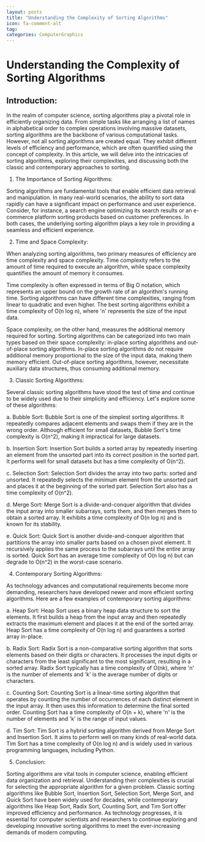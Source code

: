 ```yaml
---
layout: posts
title: "Understanding the Complexity of Sorting Algorithms"
icon: fa-comment-alt
tag:      
categories: ComputerGraphics
---
```



# Understanding the Complexity of Sorting Algorithms

## Introduction:

In the realm of computer science, sorting algorithms play a pivotal role in efficiently organizing data. From simple tasks like arranging a list of names in alphabetical order to complex operations involving massive datasets, sorting algorithms are the backbone of various computational tasks. However, not all sorting algorithms are created equal. They exhibit different levels of efficiency and performance, which are often quantified using the concept of complexity. In this article, we will delve into the intricacies of sorting algorithms, exploring their complexities, and discussing both the classic and contemporary approaches to sorting.

1. The Importance of Sorting Algorithms:

Sorting algorithms are fundamental tools that enable efficient data retrieval and manipulation. In many real-world scenarios, the ability to sort data rapidly can have a significant impact on performance and user experience. Consider, for instance, a search engine optimizing its search results or an e-commerce platform sorting products based on customer preferences. In both cases, the underlying sorting algorithm plays a key role in providing a seamless and efficient experience.

2. Time and Space Complexity:

When analyzing sorting algorithms, two primary measures of efficiency are time complexity and space complexity. Time complexity refers to the amount of time required to execute an algorithm, while space complexity quantifies the amount of memory it consumes.

Time complexity is often expressed in terms of Big O notation, which represents an upper bound on the growth rate of an algorithm's running time. Sorting algorithms can have different time complexities, ranging from linear to quadratic and even higher. The best sorting algorithms exhibit a time complexity of O(n log n), where 'n' represents the size of the input data.

Space complexity, on the other hand, measures the additional memory required for sorting. Sorting algorithms can be categorized into two main types based on their space complexity: in-place sorting algorithms and out-of-place sorting algorithms. In-place sorting algorithms do not require additional memory proportional to the size of the input data, making them memory efficient. Out-of-place sorting algorithms, however, necessitate auxiliary data structures, thus consuming additional memory.

3. Classic Sorting Algorithms:

Several classic sorting algorithms have stood the test of time and continue to be widely used due to their simplicity and efficiency. Let's explore some of these algorithms:

a. Bubble Sort:
Bubble Sort is one of the simplest sorting algorithms. It repeatedly compares adjacent elements and swaps them if they are in the wrong order. Although efficient for small datasets, Bubble Sort's time complexity is O(n^2), making it impractical for large datasets.

b. Insertion Sort:
Insertion Sort builds a sorted array by repeatedly inserting an element from the unsorted part into its correct position in the sorted part. It performs well for small datasets but has a time complexity of O(n^2).

c. Selection Sort:
Selection Sort divides the array into two parts: sorted and unsorted. It repeatedly selects the minimum element from the unsorted part and places it at the beginning of the sorted part. Selection Sort also has a time complexity of O(n^2).

d. Merge Sort:
Merge Sort is a divide-and-conquer algorithm that divides the input array into smaller subarrays, sorts them, and then merges them to obtain a sorted array. It exhibits a time complexity of O(n log n) and is known for its stability.

e. Quick Sort:
Quick Sort is another divide-and-conquer algorithm that partitions the array into smaller parts based on a chosen pivot element. It recursively applies the same process to the subarrays until the entire array is sorted. Quick Sort has an average time complexity of O(n log n) but can degrade to O(n^2) in the worst-case scenario.

4. Contemporary Sorting Algorithms:

As technology advances and computational requirements become more demanding, researchers have developed newer and more efficient sorting algorithms. Here are a few examples of contemporary sorting algorithms:

a. Heap Sort:
Heap Sort uses a binary heap data structure to sort the elements. It first builds a heap from the input array and then repeatedly extracts the maximum element and places it at the end of the sorted array. Heap Sort has a time complexity of O(n log n) and guarantees a sorted array in-place.

b. Radix Sort:
Radix Sort is a non-comparative sorting algorithm that sorts elements based on their digits or characters. It processes the input digits or characters from the least significant to the most significant, resulting in a sorted array. Radix Sort typically has a time complexity of O(nk), where 'n' is the number of elements and 'k' is the average number of digits or characters.

c. Counting Sort:
Counting Sort is a linear-time sorting algorithm that operates by counting the number of occurrences of each distinct element in the input array. It then uses this information to determine the final sorted order. Counting Sort has a time complexity of O(n + k), where 'n' is the number of elements and 'k' is the range of input values.

d. Tim Sort:
Tim Sort is a hybrid sorting algorithm derived from Merge Sort and Insertion Sort. It aims to perform well on many kinds of real-world data. Tim Sort has a time complexity of O(n log n) and is widely used in various programming languages, including Python.

5. Conclusion:

Sorting algorithms are vital tools in computer science, enabling efficient data organization and retrieval. Understanding their complexities is crucial for selecting the appropriate algorithm for a given problem. Classic sorting algorithms like Bubble Sort, Insertion Sort, Selection Sort, Merge Sort, and Quick Sort have been widely used for decades, while contemporary algorithms like Heap Sort, Radix Sort, Counting Sort, and Tim Sort offer improved efficiency and performance. As technology progresses, it is essential for computer scientists and researchers to continue exploring and developing innovative sorting algorithms to meet the ever-increasing demands of modern computing.